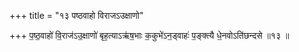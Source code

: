 +++
title = "१३ पष्ठवाहो विराजऽउक्षाणो"

+++
प॒ष्ठ॒वाहो॑ वि॒राज॑ऽउ॒क्षाणो॑ बृह॒त्याऽऋ॑ष॒भाः क॒कुभे॑ऽन॒ड्वाहः॑ प॒ङ्क्त्यै धे॒नवोऽति॑छन्दसे ॥१३ ॥